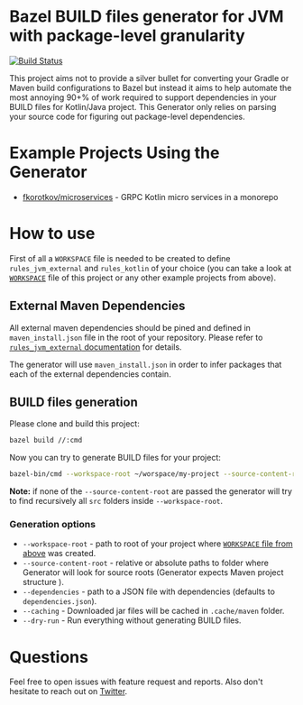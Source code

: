 # Bazel BUILD files generator for JVM with package-level granularity

[![Build Status](https://api.cirrus-ci.com/github/cirruslabs/bazel-project-generator.svg)](https://cirrus-ci.com/github/cirruslabs/bazel-project-generator)

This project aims not to provide a silver bullet for converting your Gradle or Maven build configurations to Bazel but
instead it aims to help automate the most annoying 90+% of work required to support dependencies in your BUILD files 
for Kotlin/Java project. This Generator only relies on parsing your source code for figuring out package-level dependencies.

# Example Projects Using the Generator

* [fkorotkov/microservices](https://github.com/fkorotkov/microservices) - GRPC Kotlin micro services in a monorepo

# How to use

First of all a `WORKSPACE` file is needed to be created to define `rules_jvm_external` and `rules_kotlin` of your choice
(you can take a look at [`WORKSPACE`](https://github.com/cirruslabs/bazel-project-generator/blob/master/WORKSPACE)
file of this project or any other example projects from above).

## External Maven Dependencies

All external maven dependencies should be pined and defined in `maven_install.json` file in the root of your repository.
Please refer to [`rules_jvm_external` documentation](https://github.com/bazelbuild/rules_jvm_external#pinning-artifacts-and-integration-with-bazels-downloader)
for details.

The generator will use `maven_install.json` in order to infer packages that each of the external dependencies contain.

## BUILD files generation

Please clone and build this project:

```bash
bazel build //:cmd 
```

Now you can try to generate BUILD files for your project:

```bash
bazel-bin/cmd --workspace-root ~/worspace/my-project --source-content-root module1/src --source-content-root module2/src
```

**Note:** if none of the `--source-content-root` are passed the generator will try to find recursively all `src` folders inside `--workspace-root`.

### Generation options

* `--workspace-root` - path to root of your project where [`WORKSPACE` file from above](#how-to-use) was created.
* `--source-content-root` - relative or absolute paths to folder where Generator will look for source roots (Generator expects Maven project structure ).
* `--dependencies` - path to a JSON file with dependencies (defaults to `dependencies.json`). 
* `--caching` - Downloaded jar files will be cached in `.cache/maven` folder.
* `--dry-run` - Run everything without generating BUILD files.

# Questions

Feel free to open issues with feature request and reports. Also don't hesitate to reach out on [Twitter](https://twitter.com/fedor).
